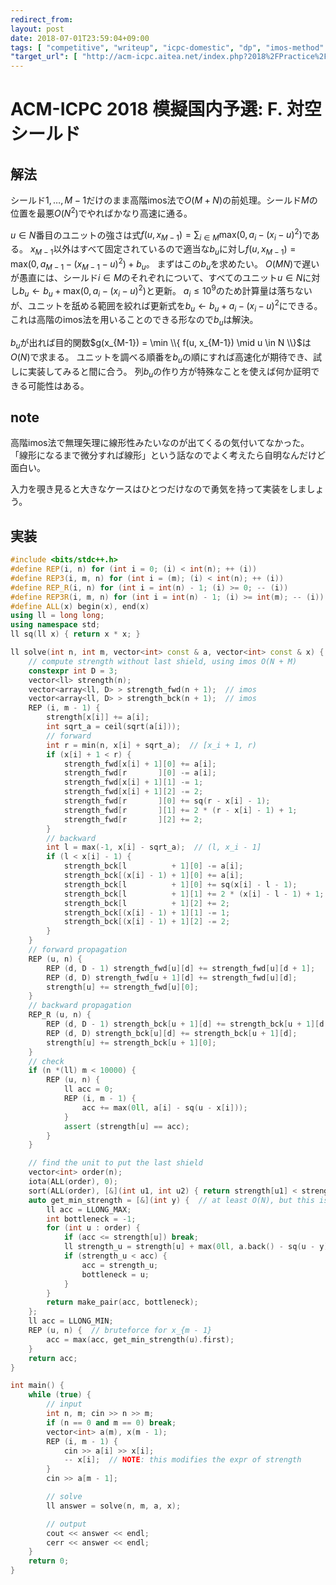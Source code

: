 ```yaml
---
redirect_from:
layout: post
date: 2018-07-01T23:59:04+09:00
tags: [ "competitive", "writeup", "icpc-domestic", "dp", "imos-method" ]
"target_url": [ "http://acm-icpc.aitea.net/index.php?2018%2FPractice%2F%E6%A8%A1%E6%93%AC%E5%9B%BD%E5%86%85%E4%BA%88%E9%81%B8%2F%E5%95%8F%E9%A1%8C%E6%96%87%E3%81%A8%E3%83%87%E3%83%BC%E3%82%BF%E3%82%BB%E3%83%83%E3%83%88" ]
---
```


# ACM-ICPC 2018 模擬国内予選: F. 対空シールド

## 解法

シールド$1, \dots, M - 1$だけのまま高階imos法で$O(M + N)$の前処理。シールド$M$の位置を最悪$O(N^2)$でやればかなり高速に通る。

$u \in N$番目のユニットの強さは式<span>$f(u, x_{M-1}) = \sum_{i \in M} \mathrm{max}(0, a_i - (x_i - u)^2)$</span>である。
<span>$x_{M-1}$</span>以外はすべて固定されているので適当な$b_u$に対し<span>$f(u, x_{M-1}) = \mathrm{max}(0, a_{M-1} - (x_{M-1} - u)^2) + b_u$</span>。
まずはこの<span>$b_u$</span>を求めたい。
$O(MN)$で遅いが愚直には、シールド$i \in M$のそれぞれについて、すべてのユニット$u \in N$に対し<span>$b_u \gets b_u + \mathrm{max}(0, a_i - (x_i - u)^2)$</span>と更新。
<span>$a_i \le 10^9$</span>のため計算量は落ちないが、ユニットを舐める範囲を絞れば更新式を<span>$b_u \gets b_u + a_i - (x_i - u)^2$</span>にできる。
これは高階のimos法を用いることのできる形なので<span>$b_u$</span>は解決。

<span>$b_u$</span>が出れば目的関数<span>$g(x_{M-1}) = \min \\{ f(u, x_{M-1}) \mid u \in N \\}$</span>は$O(N)$で求まる。
ユニットを調べる順番を<span>$b_u$</span>の順にすれば高速化が期待でき、試しに実装してみると間に合う。
列<span>$b_u$</span>の作り方が特殊なことを使えば何か証明できる可能性はある。

## note

高階imos法で無理矢理に線形性みたいなのが出てくるの気付いてなかった。
「線形になるまで微分すれば線形」という話なのでよく考えたら自明なんだけど面白い。

入力を覗き見ると大きなケースはひとつだけなので勇気を持って実装をしましょう。

## 実装

``` c++
#include <bits/stdc++.h>
#define REP(i, n) for (int i = 0; (i) < int(n); ++ (i))
#define REP3(i, m, n) for (int i = (m); (i) < int(n); ++ (i))
#define REP_R(i, n) for (int i = int(n) - 1; (i) >= 0; -- (i))
#define REP3R(i, m, n) for (int i = int(n) - 1; (i) >= int(m); -- (i))
#define ALL(x) begin(x), end(x)
using ll = long long;
using namespace std;
ll sq(ll x) { return x * x; }

ll solve(int n, int m, vector<int> const & a, vector<int> const & x) {
    // compute strength without last shield, using imos O(N + M)
    constexpr int D = 3;
    vector<ll> strength(n);
    vector<array<ll, D> > strength_fwd(n + 1);  // imos
    vector<array<ll, D> > strength_bck(n + 1);  // imos
    REP (i, m - 1) {
        strength[x[i]] += a[i];
        int sqrt_a = ceil(sqrt(a[i]));
        // forward
        int r = min(n, x[i] + sqrt_a);  // [x_i + 1, r)
        if (x[i] + 1 < r) {
            strength_fwd[x[i] + 1][0] += a[i];
            strength_fwd[r       ][0] -= a[i];
            strength_fwd[x[i] + 1][1] -= 1;
            strength_fwd[x[i] + 1][2] -= 2;
            strength_fwd[r       ][0] += sq(r - x[i] - 1);
            strength_fwd[r       ][1] += 2 * (r - x[i] - 1) + 1;
            strength_fwd[r       ][2] += 2;
        }
        // backward
        int l = max(-1, x[i] - sqrt_a);  // (l, x_i - 1]
        if (l < x[i] - 1) {
            strength_bck[l          + 1][0] -= a[i];
            strength_bck[(x[i] - 1) + 1][0] += a[i];
            strength_bck[l          + 1][0] += sq(x[i] - l - 1);
            strength_bck[l          + 1][1] += 2 * (x[i] - l - 1) + 1;
            strength_bck[l          + 1][2] += 2;
            strength_bck[(x[i] - 1) + 1][1] -= 1;
            strength_bck[(x[i] - 1) + 1][2] -= 2;
        }
    }
    // forward propagation
    REP (u, n) {
        REP (d, D - 1) strength_fwd[u][d] += strength_fwd[u][d + 1];
        REP (d, D) strength_fwd[u + 1][d] += strength_fwd[u][d];
        strength[u] += strength_fwd[u][0];
    }
    // backward propagation
    REP_R (u, n) {
        REP (d, D - 1) strength_bck[u + 1][d] += strength_bck[u + 1][d + 1];
        REP (d, D) strength_bck[u][d] += strength_bck[u + 1][d];
        strength[u] += strength_bck[u + 1][0];
    }
    // check
    if (n *(ll) m < 10000) {
        REP (u, n) {
            ll acc = 0;
            REP (i, m - 1) {
                acc += max(0ll, a[i] - sq(u - x[i]));
            }
            assert (strength[u] == acc);
        }
    }

    // find the unit to put the last shield
    vector<int> order(n);
    iota(ALL(order), 0);
    sort(ALL(order), [&](int u1, int u2) { return strength[u1] < strength[u2]; });
    auto get_min_strength = [&](int y) {  // at least O(N), but this is fast
        ll acc = LLONG_MAX;
        int bottleneck = -1;
        for (int u : order) {
            if (acc <= strength[u]) break;
            ll strength_u = strength[u] + max(0ll, a.back() - sq(u - y));
            if (strength_u < acc) {
                acc = strength_u;
                bottleneck = u;
            }
        }
        return make_pair(acc, bottleneck);
    };
    ll acc = LLONG_MIN;
    REP (u, n) {  // bruteforce for x_{m - 1}
        acc = max(acc, get_min_strength(u).first);
    }
    return acc;
}

int main() {
    while (true) {
        // input
        int n, m; cin >> n >> m;
        if (n == 0 and m == 0) break;
        vector<int> a(m), x(m - 1);
        REP (i, m - 1) {
            cin >> a[i] >> x[i];
            -- x[i];  // NOTE: this modifies the expr of strength
        }
        cin >> a[m - 1];

        // solve
        ll answer = solve(n, m, a, x);

        // output
        cout << answer << endl;
        cerr << answer << endl;
    }
    return 0;
}
```
